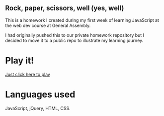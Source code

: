 ## Rock, paper, scissors, well (yes, well)

This is a homework I created during my first week of learning JavaScript at the web dev course at General Assembly.

I had originally pushed this to our private homework repository but I decided to move it to a public repo to illustrate my learning journey.

# Play it!

[Just click here to play](https://dl.dropboxusercontent.com/u/30850605/rock-paper-scissors/index.html)

# Languages used

JavaScript, jQuery, HTML, CSS.
